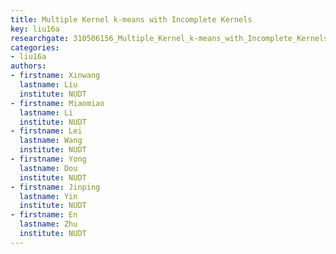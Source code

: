 ```yaml
---
title: Multiple Kernel k-means with Incomplete Kernels
key: liu16a
researchgate: 310506156_Multiple_Kernel_k-means_with_Incomplete_Kernels
categories:
- liu16a
authors: 
- firstname: Xinwang
  lastname: Liu
  institute: NUDT
- firstname: Miaomiao 
  lastname: Li 
  institute: NUDT
- firstname: Lei 
  lastname: Wang
  institute: NUDT
- firstname: Yong 
  lastname: Dou
  institute: NUDT
- firstname: Jinping 
  lastname: Yin
  institute: NUDT
- firstname: En
  lastname: Zhu
  institute: NUDT
---
```


